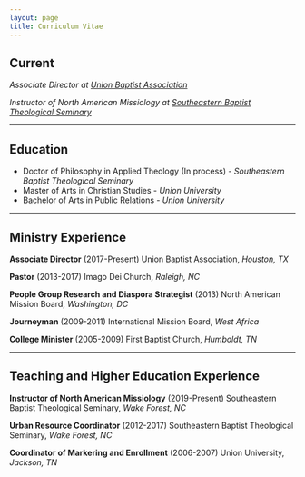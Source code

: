 ```yaml
---
layout: page
title: Curriculum Vitae
---
```


## Current
*Associate Director at [Union Baptist Association](ubahouston.org)*

*Instructor of North American Missiology at [Southeastern Baptist Theological Seminary](sebts.edu)*


---


## Education
* Doctor of Philosophy in Applied Theology (In process) - *Southeastern Baptist Theological Seminary*
* Master of Arts in Christian Studies - *Union University*
* Bachelor of Arts in Public Relations - *Union University*



---


## Ministry Experience

**Associate Director**  (2017-Present)
Union Baptist Association, *Houston, TX*

**Pastor** (2013-2017)
Imago Dei Church, *Raleigh, NC*

**People Group Research and Diaspora Strategist** (2013)
North American Mission Board, *Washington, DC*

**Journeyman** (2009-2011)
International Mission Board, *West Africa*

**College Minister** (2005-2009)
First Baptist Church, *Humboldt, TN*



---



## Teaching and Higher Education Experience

**Instructor of North American Missiology** (2019-Present)
Southeastern Baptist Theological Seminary, *Wake Forest, NC*

**Urban Resource Coordinator** (2012-2017)
Southeastern Baptist Theological Seminary, *Wake Forest, NC*

**Coordinator of Markering and Enrollment** (2006-2007)
Union University, *Jackson, TN*
<!--stackedit_data:
eyJoaXN0b3J5IjpbLTE4MDY4OTkyOTldfQ==
-->